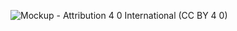 ![Mockup - Attribution 4 0 International (CC BY 4 0)](https://github.com/Abd44Arfat/weather-application/assets/102757681/829b7435-e67a-492c-8759-905bdeb904d0)
